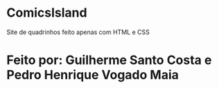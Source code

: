 # ComicsIsland
Site de quadrinhos feito apenas com HTML e CSS
# Feito por: Guilherme Santo Costa e Pedro Henrique Vogado Maia
